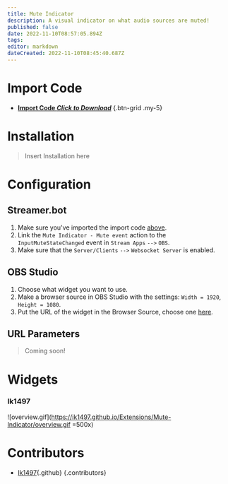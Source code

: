 ```yaml
---
title: Mute Indicator
description: A visual indicator on what audio sources are muted!
published: false
date: 2022-11-10T08:57:05.894Z
tags: 
editor: markdown
dateCreated: 2022-11-10T08:45:40.687Z
---
```


# Import Code
- [<i class="mdi mdi-file-download"></i> **Import Code *Click to Download***](https://ik1497.github.io/Extensions/Mute-Indicator/import.sb)
{.btn-grid .my-5}

# Installation
> Insert Installation here

# Configuration
## Streamer.bot
1. Make sure you've imported the import code [above](#installation).
2. Link the `Mute Indicator - Mute event` action to the `InputMuteStateChanged` event in `Stream Apps` `-->` `OBS`.
3. Make sure that the `Server/Clients` `-->` `Websocket Server` is enabled.

## OBS Studio
1. Choose what widget you want to use.
2. Make a browser source in OBS Studio with the settings: `Width = 1920`, `Height = 1080`.
3. Put the URL of the widget in the Browser Source, choose one [here](#widgets).

## URL Parameters
> Coming soon!

# Widgets
### Ik1497
![overview.gif](https://ik1497.github.io/Extensions/Mute-Indicator/overview.gif =500x)

# Contributors
- [Ik1497](https://github.com/ik1497){.github}
{.contributors}